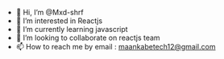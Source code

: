 - 👋 Hi, I’m @Mxd-shrf
- 👀 I’m interested in Reactjs 
- 🌱 I’m currently learning javascript
- 💞️ I’m looking to collaborate on reactjs team
- 📫 How to reach me by email : maankabetech12@gmail.com

<!---
Mxd-shrf/Mxd-shrf is a ✨ special ✨ repository because its `README.md` (this file) appears on your GitHub profile.
You can click the Preview link to take a look at your changes.
--->
